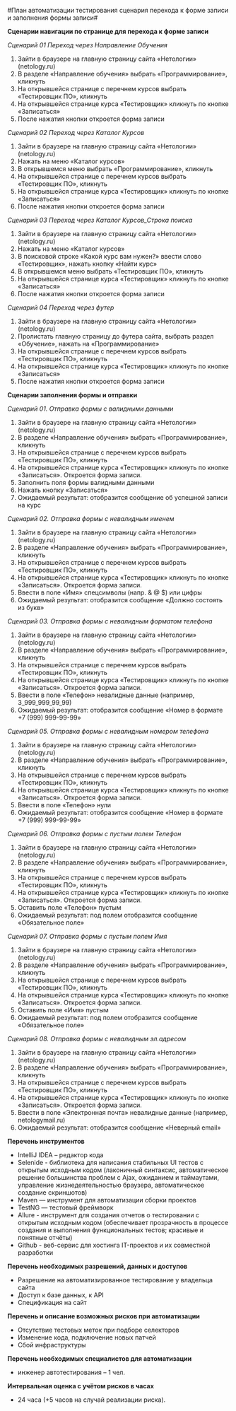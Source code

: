 #План автоматизации тестирования сценария перехода к форме записи и заполнения формы записи#

**Сценарии навигации по странице для перехода к форме записи**

_Сценарий 01 Переход через Направление Обучения_

1. Зайти в браузере на главную страницу сайта «Нетологии» (netology.ru)
2. В разделе «Направление обучения» выбрать «Программирование», кликнуть
3. На открывшейся странице с перечнем курсов выбрать «Тестировщик ПО», кликнуть
4. На открывшейся странице курса «Тестировщик» кликнуть по кнопке «Записаться»
5. После нажатия кнопки откроется форма записи

_Сценарий 02 Переход через Каталог Курсов_

1. Зайти в браузере на главную страницу сайта «Нетологии» (netology.ru)
2. Нажать на меню «Каталог курсов»
3. В открывшемся меню выбрать «Программирование», кликнуть
4. На открывшейся странице с перечнем курсов выбрать «Тестировщик ПО», кликнуть
5. На открывшейся странице курса «Тестировщик» кликнуть по кнопке «Записаться»
6. После нажатия кнопки откроется форма записи

_Сценарий 03 Переход через Каталог Курсов\_Строка поиска_

1. Зайти в браузере на главную страницу сайта «Нетологии» (netology.ru)
2. Нажать на меню «Каталог курсов»
3. В поисковой строке «Какой курс вам нужен?» ввести слово «Тестировщик», нажать кнопку «Найти курс»
4. В открывшемся меню выбрать «Тестировщик ПО», кликнуть
5. На открывшейся странице курса «Тестировщик» кликнуть по кнопке «Записаться»
6. После нажатия кнопки откроется форма записи

_Сценарий 04 Переход через футер_

1. Зайти в браузере на главную страницу сайта «Нетологии» (netology.ru)
2. Пролистать главную страницу до футера сайта, выбрать раздел «Обучение», нажать на «Программирование»
3. На открывшейся странице с перечнем курсов выбрать «Тестировщик ПО», кликнуть
4. На открывшейся странице курса «Тестировщик» кликнуть по кнопке «Записаться»
5. После нажатия кнопки откроется форма записи


**Сценарии заполнения формы и отправки**

_Сценарий 01. Отправка формы с валидными данными_

1. Зайти в браузере на главную страницу сайта «Нетологии» (netology.ru)
2. В разделе «Направление обучения» выбрать «Программирование», кликнуть
3. На открывшейся странице с перечнем курсов выбрать «Тестировщик ПО», кликнуть
4. На открывшейся странице курса «Тестировщик» кликнуть по кнопке «Записаться». Откроется форма записи.
5. Заполнить поля формы валидными данными
6. Нажать кнопку «Записаться»
7. Ожидаемый результат: отобразится сообщение об успешной записи на курс

_Сценарий 02. Отправка формы с невалидным именем_

1. Зайти в браузере на главную страницу сайта «Нетологии» (netology.ru)
2. В разделе «Направление обучения» выбрать «Программирование», кликнуть
3. На открывшейся странице с перечнем курсов выбрать «Тестировщик ПО», кликнуть
4. На открывшейся странице курса «Тестировщик» кликнуть по кнопке «Записаться». Откроется форма записи.
5. Ввести в поле «Имя» спецсимволы (напр. & @ $) или цифры
6. Ожидаемый результат: отобразится сообщение «Должно состоять из букв»

_Сценарий 03. Отправка формы с невалидным форматом телефона_

1. Зайти в браузере на главную страницу сайта «Нетологии» (netology.ru)
2. В разделе «Направление обучения» выбрать «Программирование», кликнуть
3. На открывшейся странице с перечнем курсов выбрать «Тестировщик ПО», кликнуть
4. На открывшейся странице курса «Тестировщик» кликнуть по кнопке «Записаться». Откроется форма записи.
5. Ввести в поле «Телефон» невалидные данные (например, 3\_999\_999\_99\_99)
6. Ожидаемый результат: отобразится сообщение «Номер в формате +7 (999) 999-99-99»

_Сценарий 05. Отправка формы с невалидным номером телефона_

1. Зайти в браузере на главную страницу сайта «Нетологии» (netology.ru)
2. В разделе «Направление обучения» выбрать «Программирование», кликнуть
3. На открывшейся странице с перечнем курсов выбрать «Тестировщик ПО», кликнуть
4. На открывшейся странице курса «Тестировщик» кликнуть по кнопке «Записаться». Откроется форма записи.
5. Ввести в поле «Телефон» нули
6. Ожидаемый результат: отобразится сообщение «Номер в формате +7 (999) 999-99-99»

_Сценарий 06. Отправка формы с пустым полем Телефон_

1. Зайти в браузере на главную страницу сайта «Нетологии» (netology.ru)
2. В разделе «Направление обучения» выбрать «Программирование», кликнуть
3. На открывшейся странице с перечнем курсов выбрать «Тестировщик ПО», кликнуть
4. На открывшейся странице курса «Тестировщик» кликнуть по кнопке «Записаться». Откроется форма записи.
5. Оставить поле «Телефон» пустым
6. Ожидаемый результат: под полем отобразится сообщение «Обязательное поле»

_Сценарий 07. Отправка формы с пустым полем Имя_

1. Зайти в браузере на главную страницу сайта «Нетологии» (netology.ru)
2. В разделе «Направление обучения» выбрать «Программирование», кликнуть
3. На открывшейся странице с перечнем курсов выбрать «Тестировщик ПО», кликнуть
4. На открывшейся странице курса «Тестировщик» кликнуть по кнопке «Записаться». Откроется форма записи.
5. Оставить поле «Имя» пустым
6. Ожидаемый результат: под полем отобразится сообщение «Обязательное поле»

_Сценарий 08. Отправка формы с невалидным эл.адресом_

1. Зайти в браузере на главную страницу сайта «Нетологии» (netology.ru)
2. В разделе «Направление обучения» выбрать «Программирование», кликнуть
3. На открывшейся странице с перечнем курсов выбрать «Тестировщик ПО», кликнуть
4. На открывшейся странице курса «Тестировщик» кликнуть по кнопке «Записаться». Откроется форма записи.
5. Ввести в поле «Электронная почта» невалидные данные (например, netologymail.ru)
6. Ожидаемый результат: отобразится сообщение «Неверный email»

**Перечень инструментов**

- IntelliJ IDEA – редактор кода
- Selenide - библиотека для написания стабильных UI тестов с открытым исходным кодом (лаконичный синтаксис, автоматическое решение большинства проблем с Ajax, ожиданием и таймаутами, управление жизнедеятельностью браузера, автоматическое создание скриншотов)
- Maven — инструмент для автоматизации сборки проектов
- TestNG — тестовый фреймворк
- Allure - инструмент для создания отчетов о тестировании с открытым исходным кодом (обеспечивает прозрачность в процессе создания и выполнения функциональных тестов; красивые и понятные отчёты)
- Github - веб-сервис для хостинга IT-проектов и их совместной разработки

**Перечень необходимых разрешений, данных и доступов**

- Разрешение на автоматизированное тестирование у владельца сайта
- Доступ к базе данных, к API
- Спецификация на сайт

**Перечень и описание возможных рисков при автоматизации**

- Отсутствие тестовых меток при подборе селекторов
- Изменение кода, подключение новых патчей
- Сбой инфраструктуры

**Перечень необходимых специалистов для автоматизации**

- инженер автотестирования – 1 чел.

**Интервальная оценка с учётом рисков в часах**

- 24 часа (+5 часов на случай реализации риска).